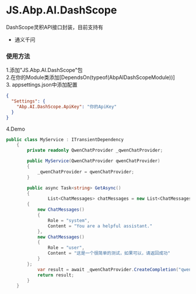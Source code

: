 # JS.Abp.AI.DashScope
DashScope灵积API接口封装，目前支持有
* 通义千问


### 使用方法
1.添加"JS.Abp.AI.DashScope"包  
2.在你的Module类添加[DependsOn(typeof(AbpAIDashScopeModule))]  
3. appsettings.json中添加配置
```json
{
  "Settings": {
    "Abp.AI.DashScope.ApiKey": "你的ApiKey"
  }
}
```
4.Demo
```csharp
public class MyService : ITransientDependency
    {
        private readonly QwenChatProvider _qwenChatProvider;

        public MyService(QwenChatProvider qwenChatProvider)
        {
            _qwenChatProvider = qwenChatProvider;
        }

        public async Task<string> GetAsync()
        {
                List<ChatMessages> chatMessages = new List<ChatMessages>()
        {
            new ChatMessages()
            {
                Role = "system",
                Content = "You are a helpful assistant."
            },
            new ChatMessages()
            {
                Role = "user",
                Content = "这是一个很简单的测试，如果可以，请返回成功"
            }
        };
            var result = await _qwenChatProvider.CreateCompletion("qwen-max", chatMessages,1500);
            return result;
        }
    }


```